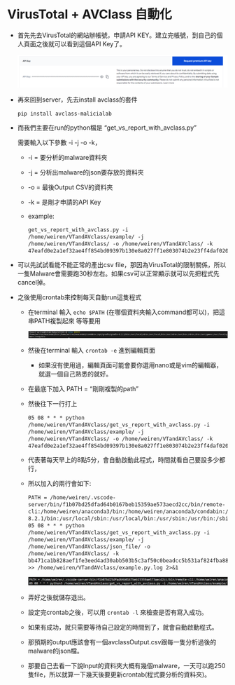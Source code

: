 #  VirusTotal + AVClass 自動化

- 首先先去VirusTotal的網站辦帳號，申請API KEY。建立完帳號，到自己的個人頁面之後就可以看到這個API Key了。
    
    ![Untitled](./image/APIKEY.png)
- 再來回到server，先去install avclass的套件
    ```bash=
    pip install avclass-malicialab
    ```    
- 而我們主要在run的python檔是  “get_vs_report_with_avclass.py”
    
    需要輸入以下參數 -i -j -o -k，
    
    - -i = 要分析的malware資料夾
    - -j = 分析出malware的json要存放的資料夾
    - -o = 最後Output CSV的資料夾
    - -k = 是剛才申請的API Key
    - example:
        
        ```bash=
        get_vs_report_with_avclass.py -i /home/weiren/VTandAVclass/example/ -j /home/weiren/VTandAVclass/ -o /home/weiren/VTandAVclass/ -k 47eafd0e2a1ef32ae4ff854bd09397b130e8a027ff1e803074b2e23ff4daf020
        ```
- 可以先試試看能不能正常的產出csv file，那因為VirusTotal的限制關係，所以一隻Malware會需要跑30秒左右。如果csv可以正常顯示就可以先把程式先cancel掉。
- 之後使用crontab來控制每天自動run這隻程式
    - 在terminal 輸入 `echo $PATH` (在哪個資料夾輸入command都可以)，把這串PATH複製起來 等等要用
        
        ![Untitled](./image/PATH.png)
        
    - 然後在terminal 輸入 `crontab -e` 進到編輯頁面
        - 如果沒有使用過，編輯頁面可能會要你選用nano或是vim的編輯器，就選一個自己熟悉的就好。
    - 在最底下加入 PATH = “剛剛複製的path”
    - 然後往下一行打上
        
        ```bash=
        05 08 * * * python /home/weiren/VTandAVclass/get_vs_report_with_avclass.py -i /home/weiren/VTandAVclass/example/ -j /home/weiren/VTandAVclass/ -o /home/weiren/VTandAVclass/ -k 47eafd0e2a1ef32ae4ff854bd09397b130e8a027ff1e803074b2e23ff4daf020
        ```
        
    - 代表著每天早上的8點5分，會自動啟動此程式，時間就看自己要設多少都行，
    - 所以加入的兩行會如下:

        ```bash=
        PATH = /home/weiren/.vscode-server/bin/f1b07bd25dfad64b0167beb15359ae573aecd2cc/bin/remote-cli:/home/weiren/anaconda3/bin:/home/weiren/anaconda3/condabin:/opt/gradle/gradle-8.2.1/bin:/usr/local/sbin:/usr/local/bin:/usr/sbin:/usr/bin:/sbin:/bin:/usr/games:/usr/local/games:/snap/bin
        05 08 * * * python /home/weiren/VTandAVclass/get_vs_report_with_avclass.py -i /home/weiren/VTandAVclass/example/ -j /home/weiren/VTandAVclass/json_file/ -o /home/weiren/VTandAVclass/ -k bb471ca1b828aef1fe3eed4ad30abb503b5c3af50c0beadcc5b531af824fba88 >> /home/weiren/VTandAVclass/example.py.log 2>&1
        ```

        ![Untitled](./image/crontab.png)
        
    - 弄好之後就儲存退出。
    - 設定完crontab之後，可以用 `crontab -l` 來檢查是否有寫入成功。
    - 如果有成功，就只需要等待自己設定的時間到了，就會自動啟動程式。
    - 那預期的output應該會有一個avclassOutput.csv跟每一隻分析過後的malware的json檔。
    - 那要自己去看一下說Input的資料夾大概有幾個malware，一天可以跑250隻file，所以就算一下幾天後要更新crontab(程式要分析的資料夾)。